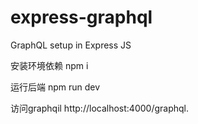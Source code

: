 # express-graphql
GraphQL setup in Express JS

安装环境依赖
npm i

运行后端
npm run dev

访问graphqil
http://localhost:4000/graphql.


